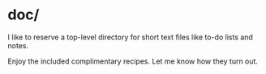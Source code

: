 doc/
====

I like to reserve a top-level directory for short text files like to-do lists and notes. 

Enjoy the included complimentary recipes. Let me know how they turn out.
